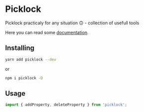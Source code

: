# Picklock
Picklock practicaly for any situation 🙃 - collection of usefull tools

Here you can read some [documentation](https://github.com/ivanzusko/picklock/blob/master/DOCUMENTATION.md).

## Installing
```sh
yarn add picklock --dev
```
or
```sh
npm i picklock -D
```

## Usage
```javascript
import { addProperty, deleteProperty } from 'picklock';
```

